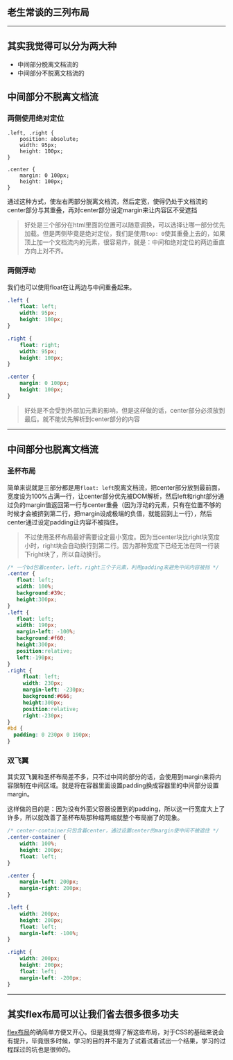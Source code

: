 ## 老生常谈的三列布局

---

## 其实我觉得可以分为两大种

- 中间部分脱离文档流的
- 中间部分不脱离文档流的


## 中间部分不脱离文档流

### 两侧使用绝对定位

```
.left, .right {
	position: absolute;
	width: 95px;
	height: 100px;
}

.center {
	margin: 0 100px;
	height: 100px;
}
```

通过这种方式，使左右两部分脱离文档流，然后定宽，使得仍处于文档流的center部分与其重叠，再对center部分设定margin来让内容区不受遮挡

> 好处是三个部分在html里面的位置可以随意调换，可以选择让哪一部分优先加载。但是两侧毕竟是绝对定位，我们是使用`top: 0`使其重叠上去的，如果顶上加一个文档流内的元素，很容易炸，就是：中间和绝对定位的两边垂直方向上对不齐。

### 两侧浮动

我们也可以使用float在让两边与中间重叠起来。

```css
.left {
	float: left;
	width: 95px;
	height: 100px;
}

.right {
	float: right;
	width: 95px;
	height: 100px;
}

.center {
	margin: 0 100px;
	height: 100px;
}
```


> 好处是不会受到外部加元素的影响，但是这样做的话，center部分必须放到最后。就不能优先解析到center部分的内容

---

## 中间部分也脱离文档流

### 圣杯布局

简单来说就是三部分都是用`float: left`脱离文档流，把center部分放到最前面，宽度设为100%占满一行，让center部分优先被DOM解析，然后left和right部分通过负的margin值返回第一行与center重叠（因为浮动的元素，只有在位置不够的时候才会被挤到第二行，把margin设成极端的负值，就能回到上一行），然后center通过设定padding让内容不被挡住。

> 不过使用圣杯布局最好需要设定最小宽度。因为当center块比right块宽度小时，right块会自动换行到第二行。因为那种宽度下已经无法在同一行装下right块了，所以自动换行。


```css
/* 一个bd包着center，left，right三个子元素，利用padding来避免中间内容被挡 */
.center {
   float: left;
   width: 100%;
   background:#39c;
   height:300px;
}
.left {
   float: left;
   width: 190px;
   margin-left: -100%;
   background:#f60;
   height:300px;
   position:relative;
   left:-190px;
}
.right {
     float: left;
     width: 230px;
     margin-left: -230px;
     background:#666;
     height:300px;
     position:relative;
     right:-230px;
}
#bd {
  padding: 0 230px 0 190px;
}
```

### 双飞翼

其实双飞翼和圣杯布局差不多，只不过中间的部分的话，会使用到margin来将内容限制在中间区域。就是将在容器里面设置padding换成容器里的中间部分设置margin。

这样做的目的是：因为没有外面父容器设置到的padding，所以这一行宽度大上了许多，所以就改善了圣杯布局那种缩两缩就整个布局崩了的现象。

```css
/* center-container只包含着center，通过设置center的margin使中间不被遮住 */
.center-container {
    width: 100%;
    height: 200px;
    float: left;
}

.center {
    margin-left: 200px;
    margin-right: 200px;
}

.left {
    width: 200px;
    height: 200px;
    float: left;
    margin-left: -100%;
}

.right {
    width: 200px;
    height: 200px;
    float: left;
    margin-left: -200px;
}
```

---

## 其实flex布局可以让我们省去很多很多功夫

[flex布局](http://www.ruanyifeng.com/blog/2015/07/flex-grammar.html)的确简单方便又开心。但是我觉得了解这些布局，对于CSS的基础来说会有提升，毕竟很多时候，学习的目的并不是为了试着试着试出一个结果，学习的过程踩过的坑也是很帅的。
